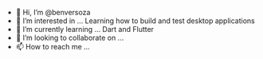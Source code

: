 - 👋 Hi, I’m @benversoza
- 👀 I’m interested in ... Learning how to build and test desktop applications
- 🌱 I’m currently learning ... Dart and Flutter
- 💞️ I’m looking to collaborate on ...
- 📫 How to reach me ...

<!---
benversoza/benversoza is a ✨ special ✨ repository because its `README.md` (this file) appears on your GitHub profile.
You can click the Preview link to take a look at your changes.
--->
